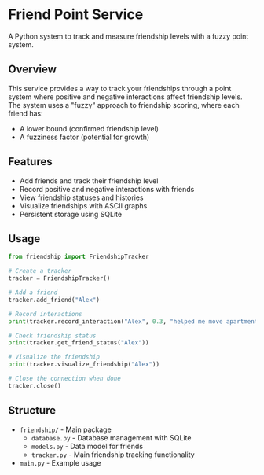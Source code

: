 # Friend Point Service

A Python system to track and measure friendship levels with a fuzzy point system.

## Overview

This service provides a way to track your friendships through a point system where positive and negative interactions affect friendship levels. The system uses a "fuzzy" approach to friendship scoring, where each friend has:

- A lower bound (confirmed friendship level)
- A fuzziness factor (potential for growth)

## Features

- Add friends and track their friendship level
- Record positive and negative interactions with friends
- View friendship statuses and histories
- Visualize friendships with ASCII graphs
- Persistent storage using SQLite

## Usage

```python
from friendship import FriendshipTracker

# Create a tracker
tracker = FriendshipTracker()

# Add a friend
tracker.add_friend("Alex")

# Record interactions
print(tracker.record_interaction("Alex", 0.3, "helped me move apartments"))

# Check friendship status
print(tracker.get_friend_status("Alex"))

# Visualize the friendship
print(tracker.visualize_friendship("Alex"))

# Close the connection when done
tracker.close()
```

## Structure

- `friendship/` - Main package
  - `database.py` - Database management with SQLite
  - `models.py` - Data model for friends
  - `tracker.py` - Main friendship tracking functionality
- `main.py` - Example usage
